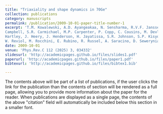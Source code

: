 ```yaml
---
title: "Triaxiality and shape dynamics in 70Ge"
collection: publications
category: manuscripts
permalink: /publication/2009-10-01-paper-title-number-1
excerpt: 'T.M. Kowalewski, A.D. Ayangeakaa, N. Sensharma, R.V.F. Janssens, Y.M. Wang, Q.B. Chen, J.M. Allmond, C.M.
Campbell, S.R. Carmichael, M.P. Carpenter, P. Copp, C. Cousins, M. Devlin, U. Garg, C.M. Gatermann, T.J. Gray, D.J.
Hartley, J. Heery, J. Henderson, H. Jayatissa, S.R. Johnson, S.P. Kisyov. F.G. Kondev, T. Lauritsen, S. Nandi, R. Rathod,
W. Reviol, M. Rocchini, E. Rubino, R. Russel, A. Saracino, D. Seweryniak, M. Siciliano, C.Y. Wu.'
date: 2009-10-01
venue: 'Phys.Rev.C 112 (2025) 3, 034332'
slidesurl: 'http://academicpages.github.io/files/slides1.pdf'
paperurl: 'http://academicpages.github.io/files/paper1.pdf'
bibtexurl: 'http://academicpages.github.io/files/bibtex1.bib'

---
```

The contents above will be part of a list of publications, if the user clicks the link for the publication than the contents of section will be rendered as a full page, allowing you to provide more information about the paper for the reader. When publications are displayed as a single page, the contents of the above "citation" field will automatically be included below this section in a smaller font.
